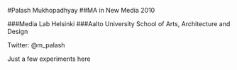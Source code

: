 #Palash Mukhopadhyay
##MA in New Media 2010

###Media Lab Helsinki
###Aalto University School of Arts, Architecture and Design

Twitter: @m_palash

Just a few experiments here